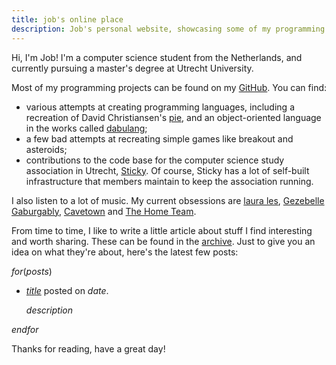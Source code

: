 ```yaml
---
title: job's online place
description: Job's personal website, showcasing some of my programming projects, and listing some of my little articles.
---
```


Hi, I'm Job! I'm a computer science student from the Netherlands,
and currently pursuing a master's degree at Utrecht University.

Most of my programming projects can be found on my [GitHub](https://github.com/stickyPiston).
You can find:

- various attempts at creating programming languages,
  including a recreation of David Christiansen's [pie](https://thelittletyper.com/),
  and an object-oriented language in the works called [dabulang](https://github.com/stickyPiston/dabulang);
- a few bad attempts at recreating simple games like breakout and asteroids;
- contributions to the code base for the computer science study association
  in Utrecht, [Sticky](https://github.com/svsticky). Of course, Sticky has a
  lot of self-built infrastructure that members
  maintain to keep the association running.

I also listen to a lot of music. My current obsessions are [laura les](https://soundcloud.com/osno1),
[Gezebelle Gaburgably](https://open.spotify.com/artist/2dAr2VXRbboq3vymg20Jtw?si=yrnIjf_eQ0KRknzG6hH7cw),
[Cavetown](https://open.spotify.com/artist/2hR4h1Cao2ueuI7Cx9c7V8?si=J7yly11lTk6F28SlsohZ6Q)
and [The Home Team](https://open.spotify.com/artist/0hp58JplihFjlLstUbKS0x?si=Pe7uwXuCReeISIEqMWWt7g).

From time to time, I like to write a little article about stuff I find interesting
and worth sharing. These can be found in the [archive](/archive.html).
Just to give you an idea on what they're about, here's the latest few posts:

$for(posts)$

- [$title$]($url$) posted on $date$.

  _$description$_

$endfor$

Thanks for reading, have a great day!
